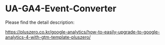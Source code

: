 # UA-GA4-Event-Converter

Please find the detail description:

https://pluszero.co.kr/google-analytics/how-to-easily-upgrade-to-google-analytics-4-with-gtm-template-pluszero/
